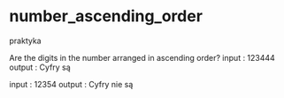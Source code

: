 # number_ascending_order
praktyka

Are the digits in the number arranged in ascending order?
input : 123444
output : Cyfry są

input : 12354
output : Cyfry nie są

